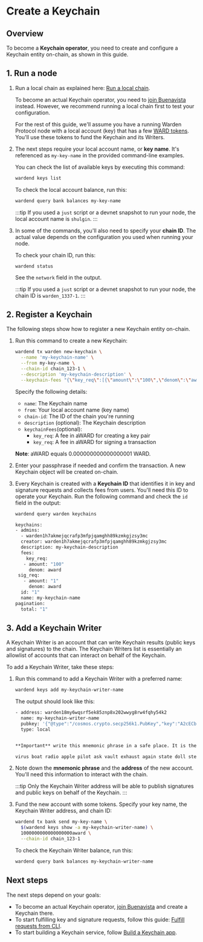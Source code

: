 ﻿---
sidebar_position: 2
---

# Create a Keychain

## Overview

To become a **Keychain operator**, you need to create and configure a Keychain entity on-chain, as shown in this guide.

## 1. Run a node

1. Run a local chain as explained here: [Run a local chain](/operate-a-node/run-a-local-chain).

    To become an actual Keychain operator, you need to [join Buenavista](/operate-a-node/buenavista-testnet/join-buenavista) instead. However, we recommend running a local chain first to test your configuration.

    For the rest of this guide, we'll assume you have a running Warden Protocol node with a local account (key) that has a few [WARD tokens](/tokens/ward-token/ward). You'll use these tokens to fund the Keychain and its Writers.

2. The next steps require your local account name, or **key name**. It's referenced as `my-key-name` in the provided command-line examples.

    You can check the list of available keys by executing this command:

    ```bash
    wardend keys list
    ```
    
    To check the local account balance, run this:
    
    ```bash
    wardend query bank balances my-key-name
    ```
    
    :::tip
    If you used a `just` script or a devnet snapshot to run your node, the local account name is `shulgin`.
    :::

3. In some of the commands, you'll also need to specify your **chain ID**. The actual value depends on the configuration you used when running your node.

    To check your chain ID, run this:

    ```
    wardend status
    ```

    See the `network` field in the output.

    :::tip
    If you used a `just` script or a devnet snapshot to run your node, the chain ID is `warden_1337-1`.
    :::

## 2. Register a Keychain

The following steps show how to register a new Keychain entity on-chain.

1. Run this command to create a new Keychain:

    ```bash
    wardend tx warden new-keychain \
      --name 'my-keychain-name' \
      --from my-key-name \
      --chain-id chain_123-1 \
      --description 'my-keychain-description' \
      --keychain-fees "{\"key_req\":[{\"amount\":\"100\",\"denom\":\"award\"}],\"sig_req\":[{\"amount\":\"1\",\"denom\":\"award\"}]}"
    ```

    Specify the following details:

    - `name`: The Keychain name
    - `from`: Your local account name (key name)
    - `chain-id`: The ID of the chain you're running
    - `description` (optional): The Keychain description
    - `keychainFees`(optional):
         - `key_req`: A fee in aWARD for creating a key pair
         - `key_req`: A fee in aWARD for signing a transaction

    **Note**: aWARD equals 0.000000000000000001 WARD.

2. Enter your passphrase if needed and confirm the transaction. A new Keychain object will be created on-chain.

3. Every Keychain is created with a **Keychain ID** that identifies it in key and signature requests and collects fees from users. You'll need this ID to operate your Keychain. Run the following command and check the `id` field in the output:

   ```bash
   wardend query warden keychains
   ```
   ```bash
   keychains:
   - admins:
     - warden1h7akmejqcrafp3mfpjqamghh89kzmkgjzsy3mc
     creator: warden1h7akmejqcrafp3mfpjqamghh89kzmkgjzsy3mc
     description: my-keychain-description
     fees:
       key_req:
      - amount: "100"
        denom: award
    sig_req:
      - amount: "1"
        denom: award
     id: "1"
     name: my-keychain-name
   pagination:
     total: "1"
   ```

## 3. Add a Keychain Writer

A Keychain Writer is an account that can write Keychain results (public keys and signatures) to the chain. The Keychain Writers list is essentially an allowlist of accounts that can interact on behalf of the Keychain.

To add a Keychain Writer, take these steps:

1. Run this command to add a Keychain Writer with a preferred name:

    ```bash
    wardend keys add my-keychain-writer-name
    ```
    The output should look like this:

    ```bash
    - address: warden18my6wqsrf5ek85znp8x202wwyg8rw4fqhy54k2
      name: my-keychain-writer-name
      pubkey: '{"@type":"/cosmos.crypto.secp256k1.PubKey","key":"A2cECb3ziw5/LzUBUZIChyek3bnGQv/PSXHAH28xd9/Q"}'
      type: local
    
    
    **Important** write this mnemonic phrase in a safe place. It is the only way to recover your account if you ever forget your password.
    
    virus boat radio apple pilot ask vault exhaust again state doll stereo slide exhibit scissors miss attack boat budget egg bird mask more trick
    ```

2. Note down the **mnemonic phrase** and the **address** of the new account. You'll need this information to interact with the chain.

   :::tip
   Only the Keychain Writer address will be able to publish signatures and public keys on behalf of the Keychain.
   :::


3. Fund the new account with some tokens. Specify your key name, the Keychain Writer address, and chain ID:

    ```bash
    wardend tx bank send my-key-name \
      $(wardend keys show -a my-keychain-writer-name) \
      1000000000000000000award \
      --chain-id chain_123-1
    ```

    To check the Keychain Writer balance, run this:
    
    ```bash
    wardend query bank balances my-keychain-writer-name
    ```

## Next steps

The next steps depend on your goals:

- To become an actual Keychain operator, [join Buenavista](/operate-a-node/buenavista-testnet/join-buenavista) and create a Keychain there.
- To start fulfilling key and signature requests, follow this guide: [Fulfill requests from CLI](fulfill-requests-from-cli).
- To start building a Keychain service, follow [Build a Keychain app](../build-a-keychain-app).